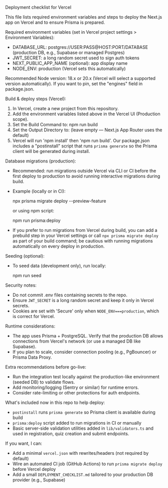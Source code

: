 Deployment checklist for Vercel

This file lists required environment variables and steps to deploy the Next.js app on Vercel and to ensure Prisma is prepared.

Required environment variables (set in Vercel project settings > Environment Variables):

- DATABASE_URL: postgres://USER:PASS@HOST:PORT/DATABASE (production DB, e.g., Supabase or managed Postgres)
- JWT_SECRET: a long random secret used to sign auth tokens
- NEXT_PUBLIC_APP_NAME (optional): app display name
- NODE_ENV: production (Vercel sets this automatically)

Recommended Node version: 18.x or 20.x (Vercel will select a supported version automatically). If you want to pin, set the "engines" field in package.json.

Build & deploy steps (Vercel):

1. In Vercel, create a new project from this repository.
2. Add the environment variables listed above in the Vercel UI (Production scope).
3. Set the Build Command to: npm run build
4. Set the Output Directory to: (leave empty — Next.js App Router uses the default)
5. Vercel will run 'npm install' then 'npm run build'. Our package.json includes a "postinstall" script that runs `prisma generate` so the Prisma client will be generated during install.

Database migrations (production):
- Recommended: run migrations outside Vercel via CLI or CI before the first deploy to production to avoid running interactive migrations during build.
- Example (locally or in CI):

  npx prisma migrate deploy --preview-feature

  or using npm script:

  npm run prisma:deploy

- If you prefer to run migrations from Vercel during build, you can add a prebuild step in your Vercel settings or call `npx prisma migrate deploy` as part of your build command; be cautious with running migrations automatically on every deploy in production.

Seeding (optional):
- To seed data (development only), run locally:

  npm run seed

Security notes:
- Do not commit .env files containing secrets to the repo.
- Ensure `JWT_SECRET` is a long random secret and keep it only in Vercel secrets.
- Cookies are set with 'Secure' only when `NODE_ENV===production`, which is correct for Vercel.

Runtime considerations:
- The app uses Prisma + PostgreSQL. Verify that the production DB allows connections from Vercel's network (or use a managed DB like Supabase).
- If you plan to scale, consider connection pooling (e.g., PgBouncer) or Prisma Data Proxy.

Extra recommendations before go-live:
- Run the integration test locally against the production-like environment (seeded DB) to validate flows.
- Add monitoring/logging (Sentry or similar) for runtime errors.
- Consider rate-limiting or other protections for auth endpoints.

What's included now in this repo to help deploy:
- `postinstall` runs `prisma generate` so Prisma client is available during build
- `prisma:deploy` script added to run migrations in CI or manually
- Basic server-side validation utilities added in `lib/validators.ts` and used in registration, quiz creation and submit endpoints.

If you want, I can:
- Add a minimal `vercel.json` with rewrites/headers (not required by default)
- Wire an automated CI job (GitHub Actions) to run `prisma migrate deploy` before Vercel deploy
- Add a small `DEPLOYMENT_CHECKLIST.md` tailored to your production DB provider (e.g., Supabase)

